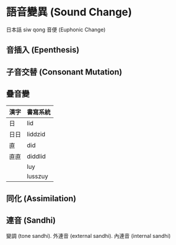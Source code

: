 # 語音變異 (Sound Change)

日本話 siw qong 音便 (Euphonic Change)

## 音插入 (Epenthesis)

## 子音交替 (Consonant Mutation)

## 疊音變

| 漢字 | 書寫系統 |
| :--- | :--- |
| 日 | lid |
| 日日 | liddzid |
| 直 | did |
| 直直 | diddlid |
|| luy |
|| lusszuy |

## 同化 (Assimilation)

## 連音 (Sandhi)

變調 (tone sandhi). 外連音 (external sandhi). 內連音 (internal sandhi)
